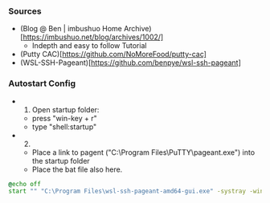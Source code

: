 ### Sources
+ (Blog @ Ben | imbushuo Home Archive)[https://imbushuo.net/blog/archives/1002/]
    + Indepth and easy to follow Tutorial
+ (Putty CAC)[https://github.com/NoMoreFood/putty-cac]
+ (WSL-SSH-Pageant)[https://github.com/benpye/wsl-ssh-pageant]


### Autostart Config
+ 1) Open startup folder:
    + press "win-key + r"
    + type "shell:startup"
+ 2) 
    + Place a link to pagent ("C:\Program Files\PuTTY\pageant.exe") into the startup folder
    + Place the bat file also here.

```bat
@echo off
start "" "C:\Program Files\wsl-ssh-pageant-amd64-gui.exe" -systray -winssh openssh-ssh-agent -force
```
